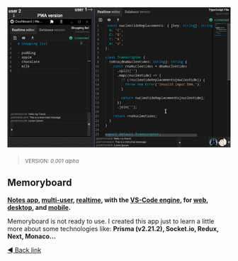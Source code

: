 <div align="center" width="100%">
  <img alt="Memoryboard Animation" src="assets/memoryboard.gif" />
</div>

> <sub>VERSION: _0.001 alpha_</sub>

## Memoryboard

**<ins>Notes app</ins>, <ins>multi-user</ins>, <ins>realtime</ins>, with the <ins>VS-Code engine</ins>, for <ins>web</ins>, <ins>desktop</ins>, and <ins>mobile</ins>.**

Memoryboard is not ready to use. I created this app just to learn a little more about some technologies like: **Prisma (v2.21.2), Socket.io, Redux, Next, Monaco...**

[◄ Back link](https://github.com/imtherouser/Studies#🖖)
